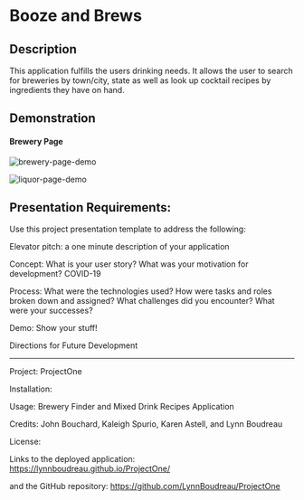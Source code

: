 # Booze and Brews

## Description
This application fulfills the users drinking needs.  It allows the user to search for breweries by town/city, state as well as look up cocktail recipes by ingredients they have on hand.

## Demonstration

#### Brewery Page
![brewery-page-demo](https://user-images.githubusercontent.com/61129844/81996308-b187bb00-961a-11ea-8a83-49815417f74a.gif)

![liquor-page-demo](https://media.giphy.com/media/KDDRDLIb9iMw2dAnzJ/200w_d.gif)
## Presentation Requirements:

Use this project presentation template to address the following:

Elevator pitch: a one minute description of your application

Concept: What is your user story? What was your motivation for development?
COVID-19

Process: What were the technologies used?
How were tasks and roles broken down and assigned?
What challenges did you encounter?
What were your successes?

Demo: Show your stuff!

Directions for Future Development

---

Project: ProjectOne

Installation:

Usage: Brewery Finder and Mixed Drink Recipes Application

Credits: John Bouchard, Kaleigh Spurio, Karen Astell, and Lynn Boudreau

License:

Links to the deployed application:
https://lynnboudreau.github.io/ProjectOne/

and the GitHub repository:
https://github.com/LynnBoudreau/ProjectOne



